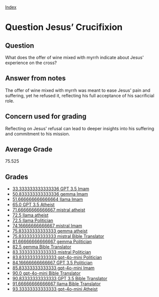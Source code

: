 
[Index](../../index.md)
# Question Jesus’ Crucifixion
## Question
What does the offer of wine mixed with myrrh indicate about Jesus' experience on the cross?

## Answer from notes
The offer of wine mixed with myrrh was meant to ease Jesus' pain and suffering, yet he refused it, reflecting his full acceptance of his sacrificial role.

## Concern used for grading
Reflecting on Jesus' refusal can lead to deeper insights into his suffering and commitment to his mission.

## Average Grade
75.525

## Grades
 * [33.333333333333336 GPT 3.5 Imam](../answers/GPT_3.5_Imam/Jesus__Crucifixion.md)
 * [50.833333333333336 gemma Imam](../answers/gemma_Imam/Jesus__Crucifixion.md)
 * [51.666666666666664 llama Imam](../answers/llama_Imam/Jesus__Crucifixion.md)
 * [65.0 GPT 3.5 Atheist](../answers/GPT_3.5_Atheist/Jesus__Crucifixion.md)
 * [71.66666666666667 mistral atheist](../answers/mistral_atheist/Jesus__Crucifixion.md)
 * [72.5 llama atheist](../answers/llama_atheist/Jesus__Crucifixion.md)
 * [72.5 llama Politician](../answers/llama_Politician/Jesus__Crucifixion.md)
 * [74.16666666666667 mistral Imam](../answers/mistral_Imam/Jesus__Crucifixion.md)
 * [75.83333333333333 gemma atheist](../answers/gemma_atheist/Jesus__Crucifixion.md)
 * [75.83333333333333 mistral Bible Translator](../answers/mistral_Bible_Translator/Jesus__Crucifixion.md)
 * [81.66666666666667 gemma Politician](../answers/gemma_Politician/Jesus__Crucifixion.md)
 * [82.5 gemma Bible Translator](../answers/gemma_Bible_Translator/Jesus__Crucifixion.md)
 * [83.33333333333333 mistral Politician](../answers/mistral_Politician/Jesus__Crucifixion.md)
 * [83.83333333333333 gpt-4o-mini Politician](../answers/gpt-4o-mini_Politician/Jesus__Crucifixion.md)
 * [84.16666666666667 GPT 3.5 Politician](../answers/GPT_3.5_Politician/Jesus__Crucifixion.md)
 * [85.83333333333333 gpt-4o-mini Imam](../answers/gpt-4o-mini_Imam/Jesus__Crucifixion.md)
 * [90.0 gpt-4o-mini Bible Translator](../answers/gpt-4o-mini_Bible_Translator/Jesus__Crucifixion.md)
 * [90.83333333333333 GPT 3.5 Bible Translator](../answers/GPT_3.5_Bible_Translator/Jesus__Crucifixion.md)
 * [91.66666666666667 llama Bible Translator](../answers/llama_Bible_Translator/Jesus__Crucifixion.md)
 * [93.33333333333333 gpt-4o-mini Atheist](../answers/gpt-4o-mini_Atheist/Jesus__Crucifixion.md)
